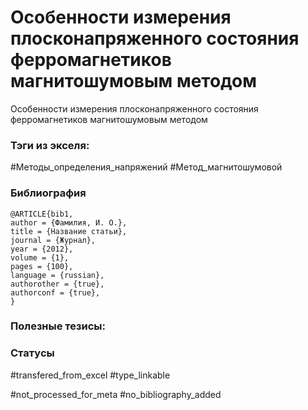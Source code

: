 # Особенности измерения плосконапряженного состояния ферромагнетиков магнитошумовым методом

Особенности измерения плосконапряженного состояния ферромагнетиков магнитошумовым методом

### Тэги из экселя:
#Методы_определения_напряжений 
#Метод_магнитошумовой

### Библиография
```
@ARTICLE{bib1,
author = {Фамилия, И. О.},
title = {Название статьи},
journal = {Журнал},
year = {2012},
volume = {1},
pages = {100},
language = {russian},
authorother = {true},
authorconf = {true},
}
```

### Полезные тезисы:

### Статусы
#transfered_from_excel 
#type_linkable 

#not_processed_for_meta
#no_bibliography_added